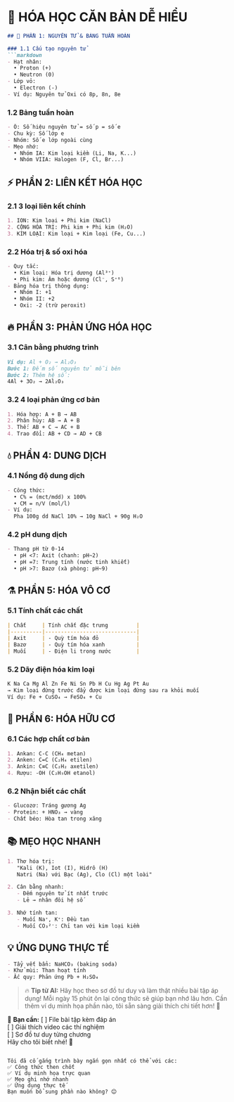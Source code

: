 # 🧪 HÓA HỌC CĂN BẢN DỄ HIỂU

```markdown
## 🌟 PHẦN 1: NGUYÊN TỬ & BẢNG TUẦN HOÀN

### 1.1 Cấu tạo nguyên tử
```markdown
- Hạt nhân: 
  • Proton (+) 
  • Neutron (0)
- Lớp vỏ: 
  • Electron (-)
- Ví dụ: Nguyên tử Oxi có 8p, 8n, 8e
```

### 1.2 Bảng tuần hoàn
```markdown
- Ô: Số hiệu nguyên tử = số p = số e
- Chu kỳ: Số lớp e
- Nhóm: Số e lớp ngoài cùng
- Mẹo nhớ: 
  • Nhóm IA: Kim loại kiềm (Li, Na, K...)
  • Nhóm VIIA: Halogen (F, Cl, Br...)
```

## ⚡ PHẦN 2: LIÊN KẾT HÓA HỌC

### 2.1 3 loại liên kết chính
```markdown
1. ION: Kim loại + Phi kim (NaCl)
2. CỘNG HÓA TRỊ: Phi kim + Phi kim (H₂O)
3. KIM LOẠI: Kim loại + Kim loại (Fe, Cu...)
```

### 2.2 Hóa trị & số oxi hóa
```markdown
- Quy tắc: 
  • Kim loại: Hóa trị dương (Al³⁺)
  • Phi kim: Âm hoặc dương (Cl⁻, S⁺⁶)
- Bảng hóa trị thông dụng:
  • Nhóm I: +1
  • Nhóm II: +2
  • Oxi: -2 (trừ peroxit)
```

## 🔥 PHẦN 3: PHẢN ỨNG HÓA HỌC

### 3.1 Cân bằng phương trình
```markdown
Ví dụ: Al + O₂ → Al₂O₃
Bước 1: Đếm số nguyên tử mỗi bên
Bước 2: Thêm hệ số:
4Al + 3O₂ → 2Al₂O₃
```

### 3.2 4 loại phản ứng cơ bản
```markdown
1. Hóa hợp: A + B → AB
2. Phân hủy: AB → A + B
3. Thế: AB + C → AC + B
4. Trao đổi: AB + CD → AD + CB
```

## 💧 PHẦN 4: DUNG DỊCH

### 4.1 Nồng độ dung dịch
```markdown
- Công thức:
  • C% = (mct/mdd) x 100%
  • CM = n/V (mol/l)
- Ví dụ: 
  Pha 100g dd NaCl 10% → 10g NaCl + 90g H₂O
```

### 4.2 pH dung dịch
```markdown
- Thang pH từ 0-14
  • pH <7: Axit (chanh: pH~2)
  • pH =7: Trung tính (nước tinh khiết)
  • pH >7: Bazơ (xà phòng: pH~9)
```

## ⚗️ PHẦN 5: HÓA VÔ CƠ

### 5.1 Tính chất các chất
```markdown
| Chất     | Tính chất đặc trưng         |
|----------|-----------------------------|
| Axit     | - Quỳ tím hóa đỏ            |
| Bazơ     | - Quỳ tím hóa xanh          |
| Muối     | - Điện li trong nước        |
```

### 5.2 Dãy điện hóa kim loại
```markdown
K Na Ca Mg Al Zn Fe Ni Sn Pb H Cu Hg Ag Pt Au
→ Kim loại đứng trước đẩy được kim loại đứng sau ra khỏi muối
Ví dụ: Fe + CuSO₄ → FeSO₄ + Cu
```

## 🌿 PHẦN 6: HÓA HỮU CƠ

### 6.1 Các hợp chất cơ bản
```markdown
1. Ankan: C-C (CH₄ metan)
2. Anken: C=C (C₂H₄ etilen)
3. Ankin: C≡C (C₂H₂ axetilen)
4. Rượu: -OH (C₂H₅OH etanol)
```

### 6.2 Nhận biết các chất
```markdown
- Glucozơ: Tráng gương Ag
- Protein: + HNO₃ → vàng
- Chất béo: Hòa tan trong xăng
```

## 📚 MẸO HỌC NHANH
```markdown
1. Thơ hóa trị:
   "Kali (K), Iot (I), Hidrô (H)
   Natri (Na) với Bạc (Ag), Clo (Cl) một loài"

2. Cân bằng nhanh:
   - Đếm nguyên tử ít nhất trước
   - Lẻ → nhân đôi hệ số

3. Nhớ tính tan:
   - Muối Na⁺, K⁺: Đều tan
   - Muối CO₃²⁻: Chỉ tan với kim loại kiềm
```

## 💡 ỨNG DỤNG THỰC TẾ
```markdown
- Tẩy vết bẩn: NaHCO₃ (baking soda)
- Khử mùi: Than hoạt tính
- Ắc quy: Phản ứng Pb + H₂SO₄
```

> 🔥 **Tip từ AI:** Hãy học theo sơ đồ tư duy và làm thật nhiều bài tập áp dụng! Mỗi ngày 15 phút ôn lại công thức sẽ giúp bạn nhớ lâu hơn. Cần thêm ví dụ minh họa phần nào, tôi sẵn sàng giải thích chi tiết hơn! 🚀

📌 **Bạn cần:**
[ ] File bài tập kèm đáp án  
[ ] Giải thích video các thí nghiệm  
[ ] Sơ đồ tư duy từng chương  
Hãy cho tôi biết nhé! 💌
``` 

Tôi đã cố gắng trình bày ngắn gọn nhất có thể với các:
✅ Công thức then chốt  
✅ Ví dụ minh họa trực quan  
✅ Mẹo ghi nhớ nhanh  
✅ Ứng dụng thực tế  
Bạn muốn bổ sung phần nào không? 😊
